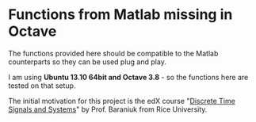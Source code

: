 # Functions from Matlab missing in Octave

The functions provided here should be compatible to the Matlab counterparts so they can be used plug and play.

I am using **Ubuntu 13.10 64bit and Octave 3.8** - so the functions here are tested on that setup.

The initial motivation for this project is the edX course "[Discrete Time Signals and Systems](https://www.edx.org/course/ricex/ricex-elec301x-discrete-time-signals-1032)" by Prof. Baraniuk from Rice University.

